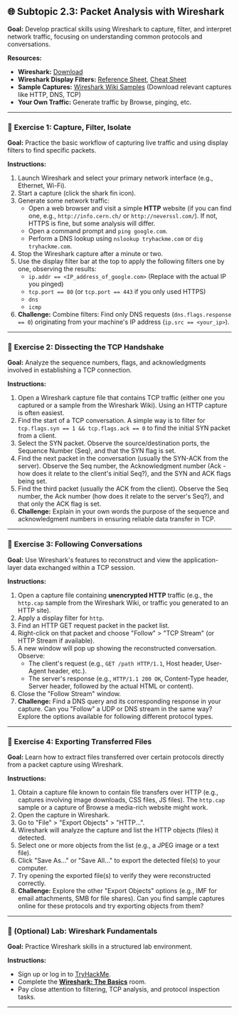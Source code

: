 ## 🌐 Subtopic 2.3: Packet Analysis with Wireshark

**Goal:** Develop practical skills using Wireshark to capture, filter, and interpret network traffic, focusing on understanding common protocols and conversations.

**Resources:**

* **Wireshark:** [Download](https://www.wireshark.org/download.html)
* **Wireshark Display Filters:** [Reference Sheet](https://wiki.wireshark.org/DisplayFilters), [Cheat Sheet](https://www.comparitech.com/net-admin/wireshark-cheat-sheet/)
* **Sample Captures:** [Wireshark Wiki Samples](https://wiki.wireshark.org/SampleCaptures) (Download relevant captures like HTTP, DNS, TCP)
* **Your Own Traffic:** Generate traffic by Browse, pinging, etc.

---

### 🔹 **Exercise 1: Capture, Filter, Isolate**

**Goal:** Practice the basic workflow of capturing live traffic and using display filters to find specific packets.

**Instructions:**

1.  Launch Wireshark and select your primary network interface (e.g., Ethernet, Wi-Fi).
2.  Start a capture (click the shark fin icon).
3.  Generate some network traffic:
    * Open a web browser and visit a simple **HTTP** website (if you can find one, e.g., `http://info.cern.ch/` or `http://neverssl.com/`). If not, HTTPS is fine, but some analysis will differ.
    * Open a command prompt and `ping google.com`.
    * Perform a DNS lookup using `nslookup tryhackme.com` or `dig tryhackme.com`.
4.  Stop the Wireshark capture after a minute or two.
5.  Use the display filter bar at the top to apply the following filters one by one, observing the results:
    * `ip.addr == <IP_address_of_google.com>` (Replace with the actual IP you pinged)
    * `tcp.port == 80` (or `tcp.port == 443` if you only used HTTPS)
    * `dns`
    * `icmp`
6.  **Challenge:** Combine filters: Find only DNS requests (`dns.flags.response == 0`) originating from your machine's IP address (`ip.src == <your_ip>`).

---

### 🔹 **Exercise 2: Dissecting the TCP Handshake**

**Goal:** Analyze the sequence numbers, flags, and acknowledgments involved in establishing a TCP connection.

**Instructions:**

1.  Open a Wireshark capture file that contains TCP traffic (either one you captured or a sample from the Wireshark Wiki). Using an HTTP capture is often easiest.
2.  Find the start of a TCP conversation. A simple way is to filter for `tcp.flags.syn == 1 && tcp.flags.ack == 0` to find the initial SYN packet from a client.
3.  Select the SYN packet. Observe the source/destination ports, the Sequence Number (Seq), and that the SYN flag is set.
4.  Find the next packet in the conversation (usually the SYN-ACK from the server). Observe the Seq number, the Acknowledgment number (Ack - how does it relate to the client's initial Seq?), and the SYN and ACK flags being set.
5.  Find the third packet (usually the ACK from the client). Observe the Seq number, the Ack number (how does it relate to the server's Seq?), and that only the ACK flag is set.
6.  **Challenge:** Explain in your own words the purpose of the sequence and acknowledgment numbers in ensuring reliable data transfer in TCP.

---

### 🔹 **Exercise 3: Following Conversations**

**Goal:** Use Wireshark's features to reconstruct and view the application-layer data exchanged within a TCP session.

**Instructions:**

1.  Open a capture file containing **unencrypted HTTP** traffic (e.g., the `http.cap` sample from the Wireshark Wiki, or traffic you generated to an HTTP site).
2.  Apply a display filter for `http`.
3.  Find an HTTP GET request packet in the packet list.
4.  Right-click on that packet and choose "Follow" > "TCP Stream" (or HTTP Stream if available).
5.  A new window will pop up showing the reconstructed conversation. Observe:
    * The client's request (e.g., `GET /path HTTP/1.1`, Host header, User-Agent header, etc.).
    * The server's response (e.g., `HTTP/1.1 200 OK`, Content-Type header, Server header, followed by the actual HTML or content).
6.  Close the "Follow Stream" window.
7.  **Challenge:** Find a DNS query and its corresponding response in your capture. Can you "Follow" a UDP or DNS stream in the same way? Explore the options available for following different protocol types.

---

### 🔹 **Exercise 4: Exporting Transferred Files**

**Goal:** Learn how to extract files transferred over certain protocols directly from a packet capture using Wireshark.

**Instructions:**

1.  Obtain a capture file known to contain file transfers over HTTP (e.g., captures involving image downloads, CSS files, JS files). The `http.cap` sample or a capture of Browse a media-rich website might work.
2.  Open the capture in Wireshark.
3.  Go to "File" > "Export Objects" > "HTTP...".
4.  Wireshark will analyze the capture and list the HTTP objects (files) it detected.
5.  Select one or more objects from the list (e.g., a JPEG image or a text file).
6.  Click "Save As..." or "Save All..." to export the detected file(s) to your computer.
7.  Try opening the exported file(s) to verify they were reconstructed correctly.
8.  **Challenge:** Explore the other "Export Objects" options (e.g., IMF for email attachments, SMB for file shares). Can you find sample captures online for these protocols and try exporting objects from them?

---

### 🧪 **(Optional) Lab: Wireshark Fundamentals**

**Goal:** Practice Wireshark skills in a structured lab environment.

**Instructions:**

* Sign up or log in to [TryHackMe](https://tryhackme.com/).
* Complete the **[Wireshark: The Basics](https://tryhackme.com/room/wiresharkthebasics)** room.
* Pay close attention to filtering, TCP analysis, and protocol inspection tasks.

---
